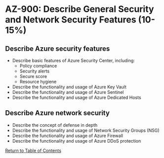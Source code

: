 # AZ-900: Describe General Security and Network Security Features (10-15%)

## Describe Azure security features
- Describe basic features of Azure Security Center, including:
    - Policy compliance
    - Security alerts
    - Secure score
    - Resource hygiene
- Describe the functionality and usage of Azure Key Vault
- Describe the functionality and usage of Azure Sentinel
- Describe the functionality and usage of Azure Dedicated Hosts

## Describe Azure network security
- Describe the concept of defense in depth
- Describe the functionality and usage of Network Security Groups (NSG)
- Describe the functionality and usage of Azure Firewall
- Describe the functionality and usage of Azure DDoS protection


[Return to Table of Contents](README.md)
